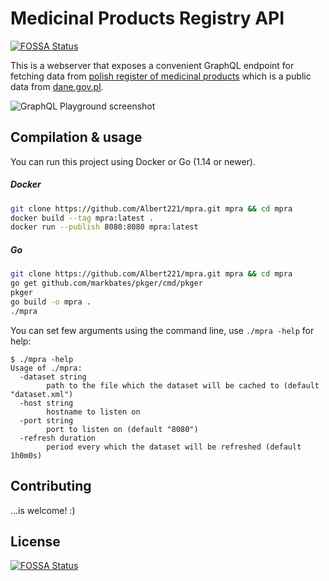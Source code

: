 # Medicinal Products Registry API

[![FOSSA Status][fossa-badge]][fossa-link]

This is a webserver that exposes a convenient GraphQL endpoint for fetching data from [polish register of medicinal products][registry] which is a public data from [dane.gov.pl].

![GraphQL Playground screenshot][api-screenshot]

## Compilation & usage

You can run this project using Docker or Go (1.14 or newer).

##### Docker

```bash
git clone https://github.com/Albert221/mpra.git mpra && cd mpra
docker build --tag mpra:latest .
docker run --publish 8080:8080 mpra:latest
```


##### Go

```bash
git clone https://github.com/Albert221/mpra.git mpra && cd mpra
go get github.com/markbates/pkger/cmd/pkger
pkger
go build -o mpra .
./mpra
```

You can set few arguments using the command line, use `./mpra -help` for help:

```
$ ./mpra -help
Usage of ./mpra:
  -dataset string
        path to the file which the dataset will be cached to (default "dataset.xml")
  -host string
        hostname to listen on
  -port string
        port to listen on (default "8080")
  -refresh duration
        period every which the dataset will be refreshed (default 1h0m0s)
```

## Contributing

...is welcome! :)

[registry]: https://dane.gov.pl/dataset/397/resource/1851
[dane.gov.pl]: https://dane.gov.pl
[api-screenshot]: https://i.imgur.com/gfoPieX.png
[fossa-badge]: https://app.fossa.io/api/projects/git%2Bgithub.com%2FAlbert221%2Fmpra.svg?type=shield
[fossa-large]: https://app.fossa.io/api/projects/git%2Bgithub.com%2FAlbert221%2Fmpra.svg?type=large
[fossa-link]: https://app.fossa.io/projects/git%2Bgithub.com%2FAlbert221%2Fmpra


## License

[![FOSSA Status][fossa-large]][fossa-link]

